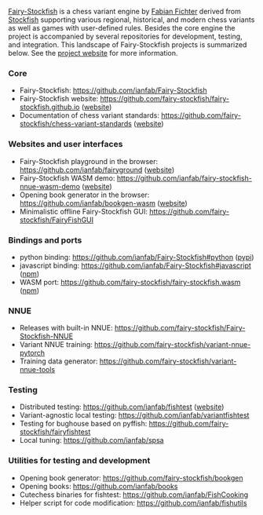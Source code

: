 [Fairy-Stockfish](https://github.com/ianfab/Fairy-Stockfish) is a chess variant engine by [Fabian Fichter](https://github.com/ianfab) derived from [Stockfish](https://github.com/official-stockfish/Stockfish) supporting various regional, historical, and modern chess variants as well as games with user-defined rules. Besides the core engine the project is accompanied by several repositories for development, testing, and integration. This landscape of Fairy-Stockfish projects is summarized below. See the [project website](https://fairy-stockfish.github.io) for more information.

### Core
* Fairy-Stockfish: https://github.com/ianfab/Fairy-Stockfish
* Fairy-Stockfish website: https://github.com/fairy-stockfish/fairy-stockfish.github.io ([website](https://fairy-stockfish.github.io/))
* Documentation of chess variant standards: https://github.com/fairy-stockfish/chess-variant-standards ([website](https://fairy-stockfish.github.io/chess-variant-standards/))

### Websites and user interfaces
* Fairy-Stockfish playground in the browser: https://github.com/ianfab/fairyground ([website](https://fairyground.vercel.app/))
* Fairy-Stockfish WASM demo: https://github.com/ianfab/fairy-stockfish-nnue-wasm-demo ([website](https://fairy-stockfish-nnue-wasm.vercel.app/))
* Opening book generator in the browser: https://github.com/ianfab/bookgen-wasm ([website](https://bookgen-wasm.vercel.app/))
* Minimalistic offline Fairy-Stockfish GUI: https://github.com/fairy-stockfish/FairyFishGUI

### Bindings and ports
* python binding: https://github.com/ianfab/Fairy-Stockfish#python ([pypi](https://pypi.org/project/pyffish))
* javascript binding: https://github.com/ianfab/Fairy-Stockfish#javascript ([npm](https://www.npmjs.com/package/ffish))
* WASM port: https://github.com/fairy-stockfish/fairy-stockfish.wasm ([npm](https://www.npmjs.com/package/fairy-stockfish-nnue.wasm))

### NNUE
* Releases with built-in NNUE: https://github.com/fairy-stockfish/Fairy-Stockfish-NNUE
* Variant NNUE training: https://github.com/fairy-stockfish/variant-nnue-pytorch
* Training data generator: https://github.com/fairy-stockfish/variant-nnue-tools

### Testing
* Distributed testing: https://github.com/ianfab/fishtest ([website](http://www.variantfishtest.org:6543/tests))
* Variant-agnostic local testing: https://github.com/ianfab/variantfishtest
* Testing for bughouse based on pyffish: https://github.com/fairy-stockfish/fairyfishtest
* Local tuning: https://github.com/ianfab/spsa

### Utilities for testing and development
* Opening book generator: https://github.com/fairy-stockfish/bookgen
* Opening books: https://github.com/ianfab/books
* Cutechess binaries for fishtest: https://github.com/ianfab/FishCooking
* Helper script for code modification: https://github.com/ianfab/fishutils
